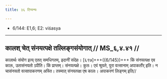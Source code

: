 ```yaml
---
title: ३६ टिप्पन्यः

---
```

- 6/144: E1,6; E2: viśasya

____________________________________________


## कालश् चेत् संनयत्पक्षे तल्लिङ्गसंयोगात् // MS_६,४.४१ //

कालार्थः संयोग इत्य् एतत् समधिगतम्, इदानीं संदेहः। [६९७]+++({6/145})+++ किं संनयत्पक्ष एव कालः, उतासंनयतो ऽपीति। किं प्राप्तम्। संनयत्पक्षे। कुतः। एवं श्रूयते, पुरा वत्सानाम् अपाकर्तोर् इति। न चासंनयतो वत्सापाकरणम् अस्ति। तस्मात् संनयत्पक्ष एष कालः। अपाकरणं लिङ्गम् इति//
